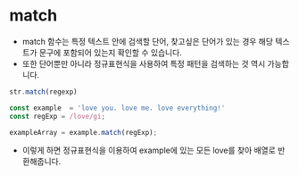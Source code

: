 # match

- match 함수는 특정 텍스트 안에 검색할 단어, 찾고싶은 단어가 있는 경우 해당 텍스트가 문구에 포함되어 있는지 확인할 수 있습니다. 
- 또한 단어뿐만 아니라 정규표현식을 사용하여 특정 패턴을 검색하는 것 역시 가능합니다.

``` js
str.match(regexp)
```

``` js
const example  = 'love you. love me. love everything!'
const regExp = /love/gi;

exampleArray = example.match(regExp);
```

- 이렇게 하면 정규표현식을 이용하여 example에 있는 모든 love를 찾아 배열로 반환해줍니다.